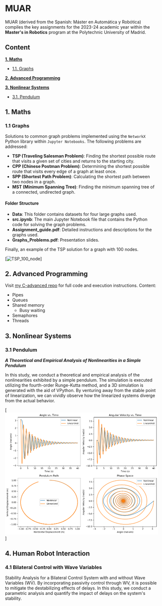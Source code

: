 # MUAR

MUAR (derived from the Spanish: Máster en Automática y Robótica) compiles the key assignments for the 2023-24 academic year within the **Master's in Robotics** program at the Polytechnic University of Madrid.

## Content
**[1. Maths](#1-maths)**

* [1.1. Graphs](#11-graphs)
    
**[2. Advanced Programming](#2-advanced-programming)**

**[3. Nonlinear Systems](#2-nonlinear-systems)**
 
* [3.1. Pendulum](#31-pendulum)


## 1. Maths

### 1.1 Graphs

Solutions to common graph problems implemented using the `NetworkX` Python library within `Jupyter Notebooks`. The following problems are addressed:

- **TSP (Traveling Salesman Problem)**: Finding the shortest possible route that visits a given set of cities and returns to the starting city.
- **CPP (Chinese Postman Problem)**: Determining the shortest possible route that visits every edge of a graph at least once.
- **SPP (Shortest Path Problem)**: Calculating the shortest path between two nodes in a graph.
- **MST (Minimum Spanning Tree)**: Finding the minimum spanning tree of a connected, undirected graph.

#### Folder Structure

- **Data**: This folder contains datasets for four large graphs used.
- **src.ipynb**: The main Jupyter Notebook file that contains the Python code for solving the graph problems.
- **Assignment_guide.pdf**: Detailed instructions and descriptions for the graphs used.
- **Graphs_Problems.pdf**: Presentation slides.

Finally, an example of the TSP solution for a graph with 100 nodes.

[![TSP_100_node](./Graphs/imgs/tsp/tsp_100.png)]

## 2. Advanced Programming
Visit [my C-advanced repo](https://github.com/jbarciv/C-advanced) for full code and execution instructions.
Content:
- Pipes
- Queues
- Shared memory
  - Busy waiting
- Semaphores
- Threads

## 3. Nonlinear Systems

### 3.1 Pendulum
**_A Theoretical and Empirical Analysis of Nonlinearities in a Simple Pendulum_**

In this study, we conduct a theoretical and empirical analysis of the nonlinearities exhibited by a simple pendulum. The simulation is executed utilizing the fourth-order Runge-Kutta method, and a 3D simulation is generated with the aid of VPython. By venturing away from the stable point of linearization, we can vividly observe how the linearized systems diverge from the actual behavior.

[![pendulum](./Nonlinear_Systems/Pendulum/imgs/output_19_0.png )]

## 4. Human Robot Interaction

### 4.1 Bilateral Control with Wave Variables
Stability Analysis for a Bilateral Control System with and without Wave Variables (WV). By incorporating passivity control through WV, it is possible to mitigate the destabilizing effects of delays. In this study, we conduct a parametric analysis and quantify the impact of delays on the system's stability.
